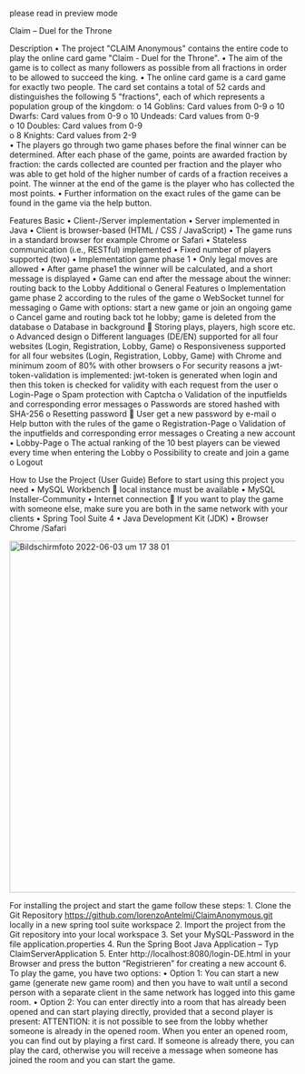 please read in preview mode

Claim – Duel for the Throne

Description
  •	The project "CLAIM Anonymous" contains the entire code to play the online card game "Claim - Duel for the Throne". 
  •	The aim of the game is to collect as many followers as possible from all fractions in order to be allowed to succeed the king.
  •	The online card game is a card game for exactly two people. The card set contains a total of 52 cards and distinguishes the following 5 "fractions",                  each of which represents a population group of the kingdom: 
    o	14 Goblins: Card values from 0-9 
    o	10 Dwarfs: Card values from 0-9
    o	10 Undeads: Card values from 0-9  
    o	10 Doubles: Card values from 0-9  
    o	8 Knights: Card values from 2-9  
  •	The players go through two game phases before the final winner can be determined. After each phase of the game, points are awarded fraction by fraction: the cards collected are counted per fraction and the player who was able to get hold of the higher number of cards of a fraction receives a point. The winner at the end of the game is the player who has collected the most points. 
  •	Further information on the exact rules of the game can be found in the game via the help button.

Features
Basic
  •	Client-/Server implementation
  •	Server implemented in Java 
  •	Client is browser-based (HTML / CSS / JavaScript) 
  •	The game runs in a standard browser for example Chrome or Safari
  •	Stateless communication (i.e., RESTful) implemented
  •	Fixed number of players supported (two) 
  •	Implementation game phase 1 
  •	Only legal moves are allowed
  •	After game phase1 the winner will be calculated, and a short message is displayed
  •	Game can end after the message about the winner: routing back to the Lobby
Additional 
o	General Features
  o	Implementation game phase 2 according to the rules of the game
  o	WebSocket tunnel for messaging
  o	Game with options: start a new game or join an ongoing game
  o	Cancel game and routing back tot he lobby; game is deleted from the database 
  o	Database in background  Storing plays, players, high score etc.
  o	Advanced design 
  o	Different languages (DE/EN) supported for all four websites (Login, Registration, Lobby, Game) 
  o	Responsiveness supported for all four websites (Login, Registration, Lobby, Game) with Chrome and minimum zoom of 80% with other browsers
  o	For security reasons a jwt-token-validation is implemented: jwt-token is generated when login and then this token is checked for validity with each request from the user
o	Login-Page
  o	Spam protection with Captcha
  o	Validation of the inputfields and corresponding error messages
  o	Passwords are stored hashed with SHA-256 
  o	Resetting password  User get a new password by e-mail
  o	Help button with the rules of the game
o	Registration-Page
  o	Validation of the inputfields and corresponding error messages
  o	Creating a new account
•	Lobby-Page
  o	The actual ranking of the 10 best players can be viewed every time when entering the Lobby
  o	Possibility to create and join a game 
  o	Logout 


How to Use the Project (User Guide)
  Before to start using this project you need
  •	MySQL Workbench  local instance must be available
  •	MySQL Installer-Community 
  •	Internet connection  If you want to play the game with someone else, make sure you are both in the same network with your clients
  •	Spring Tool Suite 4 
  •	Java Development Kit (JDK)
  •	Browser Chrome /Safari
  
  
  
<img width="619" alt="Bildschirmfoto 2022-06-03 um 17 38 01" src="https://user-images.githubusercontent.com/73060737/171958685-0a30d735-9da7-4ba1-b50e-d881bba8bbf9.png">


  
  For installing the project and start the game follow these steps: 
    1.	Clone the Git Repository https://github.com/lorenzoAntelmi/ClaimAnonymous.git locally in a new spring tool suite workspace
    2.	Import the project from the Git repository into your local workspace 
    3.	Set your MySQL-Password in the file application.properties
    4.	Run the Spring Boot Java Application – Typ ClaimServerApplication
    5.	Enter http://localhost:8080/login-DE.html in your Browser and press the button “Registrieren” for creating a new account
    6.	To play the game, you have two options: 
        •	Option 1: You can start a new game (generate new game room) and then you have to wait until a second person with a separate client in the same  network has logged into this game room.
        •	Option 2: You can enter directly into a room that has already been opened and can start playing directly, provided that a second player is    present: ATTENTION: it is not possible to see from the lobby whether someone is already in the opened room. When you enter an opened room, you can find out by playing a first card. If someone is already there, you can play the card, otherwise you will receive a message when someone has joined the room and you can start the game.



